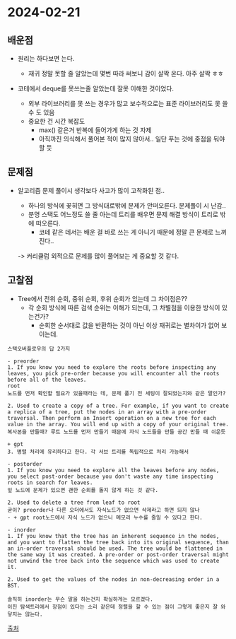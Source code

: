 # 2024-02-21

## 배운점
- 원리는 하다보면 는다. 
  - 재귀 정말 못할 줄 알았는데 몇번 따라 써보니 감이 살짝 온다. 아주 살짝 ㅎㅎ

- 코테에서 deque를 못쓰는줄 알았는데 잘못 이해한 것이었다. 
  - 외부 라이브러리를 못 쓰는 경우가 많고 보수적으로는 표준 라이브러리도 못 쓸 수 도 있음
  - 중요한 건 시간 복잡도
    - max() 같은거 반복에 들어가게 하는 것 자제 
    - 아직까진 의식해서 풀어본 적이 많지 않아서.. 일단 푸는 것에 중점을 둬야할 듯 

## 문제점
- 알고리즘 문제 풀이시 생각보다 사고가 많이 고착화된 점..
  - 하나의 방식에 꽃히면 그 방식대로밖에 문제가 안떠오른다. 문제풀이 시 난감..
  - 분명 스택도 어느정도 쓸 줄 아는데 트리를 배우면 문제 해결 방식이 트리로 밖에 떠오른다. 
    - 코테 같은 데서는 배운 걸 바로 쓰는 게 아니기 때문에 정말 큰 문제로 느껴진다..<br>
   
  -> 커리큘럼 외적으로 문제를 많이 풀어보는 게 중요할 것 같다.

## 고찰점
- Tree에서 전위 순회, 중위 순회, 후위 순회가 있는데 그 차이점은??
  - 각 순회 방식에 따른 검색 순위는 이해가 되는데, 그 차별점을 이용한 방식이 있는건가?
    - 순회한 순서대로 값을 반환하는 것이 아닌 이상 재귀로는 별차이가 없어 보이는데.  
  
```
스택오버플로우의 답 2가지

- preorder 
1. If you know you need to explore the roots before inspecting any leaves, you pick pre-order because you will encounter all the roots before all of the leaves.
root 
노드를 먼저 확인할 필요가 있을때라는 데, 문제 풀기 전 세팅이 잘되었는지와 같은 말인가?

2. Used to create a copy of a tree. For example, if you want to create a replica of a tree, put the nodes in an array with a pre-order traversal. Then perform an Insert operation on a new tree for each value in the array. You will end up with a copy of your original tree.  
복사본을 만들때? 루트 노드를 먼저 만들기 때문에 자식 노드들을 만들 공간 만들 때 쉬운듯

+ gpt
3. 병렬 처리에 유리하다고 한다. 각 서브 트리를 독립적으로 처리 가능해서

- postorder
1. If you know you need to explore all the leaves before any nodes, you select post-order because you don't waste any time inspecting roots in search for leaves.
잎 노드에 문제가 있으면 괜한 순회를 돌지 않게 하는 것 같다.

2. Used to delete a tree from leaf to root
굳이? preorder나 다른 오더에서도 자식노드가 없으면 삭제라고 하면 되지 않나
- + gpt root노드에서 자식 노드가 없으니 메모리 누수를 줄일 수 있다고 한다. 

- inorder
1. If you know that the tree has an inherent sequence in the nodes, and you want to flatten the tree back into its original sequence, than an in-order traversal should be used. The tree would be flattened in the same way it was created. A pre-order or post-order traversal might not unwind the tree back into the sequence which was used to create it.

2. Used to get the values of the nodes in non-decreasing order in a BST.

솔직히 inorder는 무슨 말을 하는건지 확실하게는 모르겠다.
이진 탐색트리에서 장점이 있다는 소리 같은데 정렬을 할 수 있는 점이 그렇게 좋은지 잘 와닿지는 않는다.

```

[출처](https://stackoverflow.com/questions/9456937/when-to-use-preorder-postorder-and-inorder-binary-search-tree-traversal-strate)